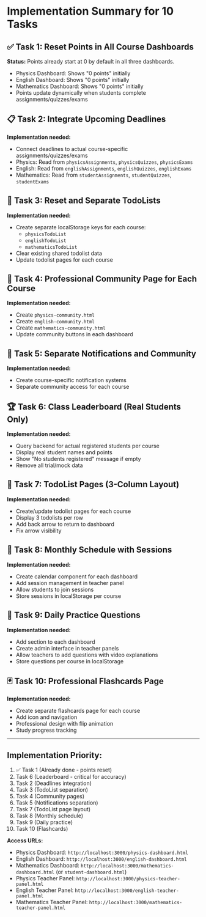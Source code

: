 # Implementation Summary for 10 Tasks

## ✅ Task 1: Reset Points in All Course Dashboards
**Status:** Points already start at 0 by default in all three dashboards.
- Physics Dashboard: Shows "0 points" initially
- English Dashboard: Shows "0 points" initially  
- Mathematics Dashboard: Shows "0 points" initially
- Points update dynamically when students complete assignments/quizzes/exams

## 📋 Task 2: Integrate Upcoming Deadlines
**Implementation needed:**
- Connect deadlines to actual course-specific assignments/quizzes/exams
- Physics: Read from `physicsAssignments`, `physicsQuizzes`, `physicsExams`
- English: Read from `englishAssignments`, `englishQuizzes`, `englishExams`
- Mathematics: Read from `studentAssignments`, `studentQuizzes`, `studentExams`

## 📝 Task 3: Reset and Separate TodoLists
**Implementation needed:**
- Create separate localStorage keys for each course:
  - `physicsTodoList`
  - `englishTodoList`
  - `mathematicsTodoList`
- Clear existing shared todolist data
- Update todolist pages for each course

## 👥 Task 4: Professional Community Page for Each Course
**Implementation needed:**
- Create `physics-community.html`
- Create `english-community.html`
- Create `mathematics-community.html`
- Update community buttons in each dashboard

## 🔔 Task 5: Separate Notifications and Community
**Implementation needed:**
- Create course-specific notification systems
- Separate community access for each course

## 🏆 Task 6: Class Leaderboard (Real Students Only)
**Implementation needed:**
- Query backend for actual registered students per course
- Display real student names and points
- Show "No students registered" message if empty
- Remove all trial/mock data

## 📑 Task 7: TodoList Pages (3-Column Layout)
**Implementation needed:**
- Create/update todolist pages for each course
- Display 3 todolists per row
- Add back arrow to return to dashboard
- Fix arrow visibility

## 📅 Task 8: Monthly Schedule with Sessions
**Implementation needed:**
- Create calendar component for each dashboard
- Add session management in teacher panel
- Allow students to join sessions
- Store sessions in localStorage per course

## 🎯 Task 9: Daily Practice Questions
**Implementation needed:**
- Add section to each dashboard
- Create admin interface in teacher panels
- Allow teachers to add questions with video explanations
- Store questions per course in localStorage

## 🃏 Task 10: Professional Flashcards Page
**Implementation needed:**
- Create separate flashcards page for each course
- Add icon and navigation
- Professional design with flip animation
- Study progress tracking

---

## Implementation Priority:
1. ✅ Task 1 (Already done - points reset)
2. Task 6 (Leaderboard - critical for accuracy)
3. Task 2 (Deadlines integration)
4. Task 3 (TodoList separation)
5. Task 4 (Community pages)
6. Task 5 (Notifications separation)
7. Task 7 (TodoList page layout)
8. Task 8 (Monthly schedule)
9. Task 9 (Daily practice)
10. Task 10 (Flashcards)

**Access URLs:**
- Physics Dashboard: `http://localhost:3000/physics-dashboard.html`
- English Dashboard: `http://localhost:3000/english-dashboard.html`
- Mathematics Dashboard: `http://localhost:3000/mathematics-dashboard.html` (or `student-dashboard.html`)
- Physics Teacher Panel: `http://localhost:3000/physics-teacher-panel.html`
- English Teacher Panel: `http://localhost:3000/english-teacher-panel.html`
- Mathematics Teacher Panel: `http://localhost:3000/mathematics-teacher-panel.html`














